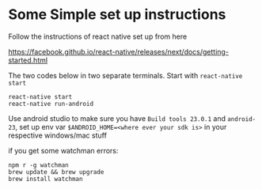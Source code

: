 # Some Simple set up instructions

Follow the instructions of react native set up from here 

https://facebook.github.io/react-native/releases/next/docs/getting-started.html

The two codes below in two separate terminals. Start with  `react-native start`
```
react-native start
react-native run-android
```

Use android studio to make sure you have `Build tools 23.0.1` and `android-23`, set up env var `$ANDROID_HOME=<where ever your sdk is>` in your respective windows/mac stuff

if you get some watchman errors:

```
npm r -g watchman
brew update && brew upgrade
brew install watchman
```